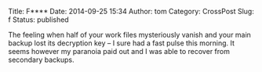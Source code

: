 Title: F****
Date: 2014-09-25 15:34
Author: tom
Category: CrossPost
Slug: f
Status: published

The feeling when half of your work files mysteriously vanish and your
main backup lost its decryption key – I sure had a fast pulse this
morning. It seems however my paranoia paid out and I was able to recover
from secondary backups.

